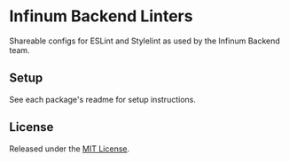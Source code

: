 # Infinum Backend Linters

Shareable configs for ESLint and Stylelint as used by the Infinum Backend team.

## Setup

See each package's readme for setup instructions.

## License

Released under the [MIT License](/LICENSE).

